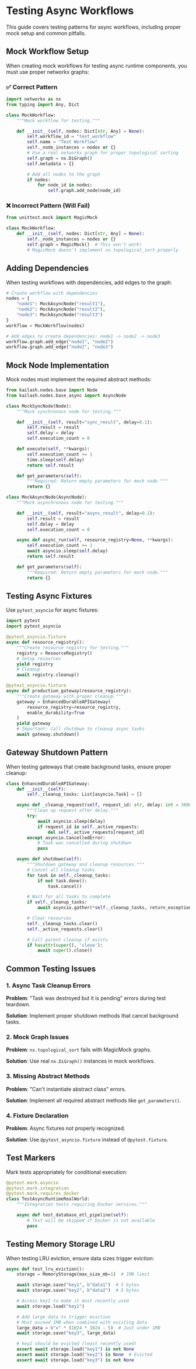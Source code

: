 # Testing Async Workflows

This guide covers testing patterns for async workflows, including proper mock setup and common pitfalls.

## Mock Workflow Setup

When creating mock workflows for testing async runtime components, you must use proper networkx graphs:

### ✅ Correct Pattern

```python
import networkx as nx
from typing import Any, Dict

class MockWorkflow:
    """Mock workflow for testing."""

    def __init__(self, nodes: Dict[str, Any] = None):
        self.workflow_id = "test_workflow"
        self.name = "Test Workflow"
        self._node_instances = nodes or {}
        # Use a real networkx graph for proper topological sorting
        self.graph = nx.DiGraph()
        self.metadata = {}

        # Add all nodes to the graph
        if nodes:
            for node_id in nodes:
                self.graph.add_node(node_id)
```

### ❌ Incorrect Pattern (Will Fail)

```python
from unittest.mock import MagicMock

class MockWorkflow:
    def __init__(self, nodes: Dict[str, Any] = None):
        self._node_instances = nodes or {}
        self.graph = MagicMock()  # This won't work!
        # MagicMock doesn't implement nx.topological_sort properly
```

## Adding Dependencies

When testing workflows with dependencies, add edges to the graph:

```python
# Create workflow with dependencies
nodes = {
    "node1": MockAsyncNode("result1"),
    "node2": MockAsyncNode("result2"),
    "node3": MockAsyncNode("result3")
}
workflow = MockWorkflow(nodes)

# Add edges to create dependencies: node1 -> node2 -> node3
workflow.graph.add_edge("node1", "node2")
workflow.graph.add_edge("node2", "node3")
```

## Mock Node Implementation

Mock nodes must implement the required abstract methods:

```python
from kailash.nodes.base import Node
from kailash.nodes.base_async import AsyncNode

class MockSyncNode(Node):
    """Mock synchronous node for testing."""

    def __init__(self, result="sync_result", delay=0.1):
        self.result = result
        self.delay = delay
        self.execution_count = 0

    def execute(self, **kwargs):
        self.execution_count += 1
        time.sleep(self.delay)
        return self.result

    def get_parameters(self):
        """Required: Return empty parameters for mock node."""
        return {}

class MockAsyncNode(AsyncNode):
    """Mock asynchronous node for testing."""

    def __init__(self, result="async_result", delay=0.1):
        self.result = result
        self.delay = delay
        self.execution_count = 0

    async def async_run(self, resource_registry=None, **kwargs):
        self.execution_count += 1
        await asyncio.sleep(self.delay)
        return self.result

    def get_parameters(self):
        """Required: Return empty parameters for mock node."""
        return {}
```

## Testing Async Fixtures

Use `pytest_asyncio` for async fixtures:

```python
import pytest
import pytest_asyncio

@pytest_asyncio.fixture
async def resource_registry():
    """Create resource registry for testing."""
    registry = ResourceRegistry()
    # Setup resources
    yield registry
    # Cleanup
    await registry.cleanup()

@pytest_asyncio.fixture
async def production_gateway(resource_registry):
    """Create gateway with proper cleanup."""
    gateway = EnhancedDurableAPIGateway(
        resource_registry=resource_registry,
        enable_durability=True
    )
    yield gateway
    # Important: Call shutdown to cleanup async tasks
    await gateway.shutdown()
```

## Gateway Shutdown Pattern

When testing gateways that create background tasks, ensure proper cleanup:

```python
class EnhancedDurableAPIGateway:
    def __init__(self):
        self._cleanup_tasks: List[asyncio.Task] = []

    async def _cleanup_request(self, request_id: str, delay: int = 3600):
        """Clean up request after delay."""
        try:
            await asyncio.sleep(delay)
            if request_id in self._active_requests:
                del self._active_requests[request_id]
        except asyncio.CancelledError:
            # Task was cancelled during shutdown
            pass

    async def shutdown(self):
        """Shutdown gateway and cleanup resources."""
        # Cancel all cleanup tasks
        for task in self._cleanup_tasks:
            if not task.done():
                task.cancel()

        # Wait for all tasks to complete
        if self._cleanup_tasks:
            await asyncio.gather(*self._cleanup_tasks, return_exceptions=True)

        # Clear resources
        self._cleanup_tasks.clear()
        self._active_requests.clear()

        # Call parent cleanup if exists
        if hasattr(super(), 'close'):
            await super().close()
```

## Common Testing Issues

### 1. Async Task Cleanup Errors

**Problem**: "Task was destroyed but it is pending" errors during test teardown.

**Solution**: Implement proper shutdown methods that cancel background tasks.

### 2. Mock Graph Issues

**Problem**: `nx.topological_sort` fails with MagicMock graphs.

**Solution**: Use real `nx.DiGraph()` instances in mock workflows.

### 3. Missing Abstract Methods

**Problem**: "Can't instantiate abstract class" errors.

**Solution**: Implement all required abstract methods like `get_parameters()`.

### 4. Fixture Declaration

**Problem**: Async fixtures not properly recognized.

**Solution**: Use `@pytest_asyncio.fixture` instead of `@pytest.fixture`.

## Test Markers

Mark tests appropriately for conditional execution:

```python
@pytest.mark.asyncio
@pytest.mark.integration
@pytest.mark.requires_docker
class TestAsyncRuntimeRealWorld:
    """Integration tests requiring Docker services."""

    async def test_database_etl_pipeline(self):
        # Test will be skipped if Docker is not available
        pass
```

## Testing Memory Storage LRU

When testing LRU eviction, ensure data sizes trigger eviction:

```python
async def test_lru_eviction():
    storage = MemoryStorage(max_size_mb=1)  # 1MB limit

    await storage.save("key1", b"data1")  # 5 bytes
    await storage.save("key2", b"data2")  # 5 bytes

    # Access key1 to make it most recently used
    await storage.load("key1")

    # Add large data to trigger eviction
    # Must exceed 1MB when combined with existing data
    large_data = b"x" * (1024 * 1024 - 5)  # Just under 1MB
    await storage.save("key3", large_data)

    # key2 should be evicted (least recently used)
    assert await storage.load("key1") is not None
    assert await storage.load("key2") is None  # Evicted
    assert await storage.load("key3") is not None
```
